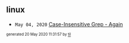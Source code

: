 ## linux


* <code>May 04, 2020</code> [Case-Insensitive Grep - Again](2020-05-04T11-44-37-case-insensitive-grep---again.md)

<sup><sub>generated 20 May 2020 11:31:57 by <a href='https://github.com/senorprogrammer/til'>til</a></sub></sup>
